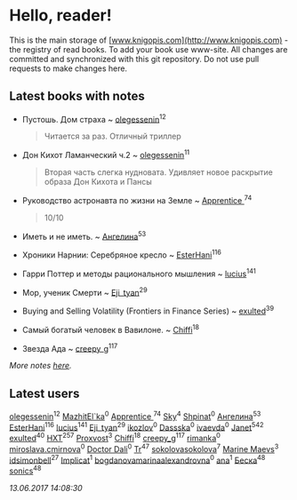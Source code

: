 # Hello, reader!
This is the main storage of [www.knigopis.com](http://www.knigopis.com) - the registry of read books.
To add your book use www-site. All changes are committed and synchronized with this git repository.
Do not use pull requests to make changes here.


## Latest books with notes
* Пустошь. Дом страха ~ [olegessenin](users/390/3901448-vkontakte)<sup>12</sup>
    > Читается за раз. Отличный триллер

* Дон Кихот Ламанческий ч.2 ~ [olegessenin](users/390/3901448-vkontakte)<sup>11</sup>
    > Вторая часть слегка нудновата. Удивляет новое раскрытие образа Дон Кихота и Пансы

* Руководство астронавта по жизни на Земле ~ [Apprentice ](users/528/52821952-vkontakte)<sup>74</sup>
    > 10/10

* Иметь и не иметь. ~ [Ангелина](users/837/83788782-vkontakte)<sup>53</sup>

* Хроники Нарнии: Серебряное кресло ~ [EsterHani](users/305/30558181-vkontakte)<sup>116</sup>

* Гарри Поттер и методы рационального мышления ~ [lucius](users/838/83820536-yandex)<sup>141</sup>

* Мор, ученик Смерти ~ [Eji_tyan](users/235/2352103981-twitter)<sup>29</sup>

* Buying and Selling Volatility (Frontiers in Finance Series) ~ [exulted](users/100/100599204551896265722-google)<sup>39</sup>

* Самый богатый человек в Вавилоне. ~ [Chiffi](users/105/105831994080785626680-google)<sup>18</sup>

* Звезда Ада ~ [creepy_g](users/747/74743045-vkontakte)<sup>117</sup>


_More notes [here](latest_books_with_notes.md)._


## Latest users
[olegessenin](users/390/3901448-vkontakte)<sup>12</sup> 
[MazhitEl`ka](users/107/107168359403805629275-google)<sup>0</sup> 
[Apprentice ](users/528/52821952-vkontakte)<sup>74</sup> 
[Sky](users/118/118049897850017649660-google)<sup>4</sup> 
[Shpinat](users/136/1367331593336478-facebook)<sup>0</sup> 
[Ангелина](users/837/83788782-vkontakte)<sup>53</sup> 
[EsterHani](users/305/30558181-vkontakte)<sup>116</sup> 
[lucius](users/838/83820536-yandex)<sup>141</sup> 
[Eji_tyan](users/235/2352103981-twitter)<sup>29</sup> 
[ikozlov](users/113/113575116124799570565-google)<sup>0</sup> 
[Dassska](users/154/1548904568487232-facebook)<sup>0</sup> 
[ivaevda](users/499/499871320-yandex)<sup>0</sup> 
[Janet](users/108/108113656204404967440-google)<sup>542</sup> 
[exulted](users/100/100599204551896265722-google)<sup>40</sup> 
[HXT](users/100/100002563462782-facebook)<sup>257</sup> 
[Proxvost](users/102/102171422-vkontakte)<sup>3</sup> 
[Chiffi](users/105/105831994080785626680-google)<sup>18</sup> 
[creepy_g](users/747/74743045-vkontakte)<sup>117</sup> 
[rimanka](users/408/4084951-vkontakte)<sup>0</sup> 
[miroslava.cmirnova](users/231/231305029-vkontakte)<sup>0</sup> 
[Doctor Dali](users/192/1920688634870224-facebook)<sup>0</sup> 
[Tr](users/122/12282474-vkontakte)<sup>47</sup> 
[sokolovasokolova](users/147/1477128102351730-facebook)<sup>7</sup> 
[Marine Maevs](users/301/301311796988465-facebook)<sup>3</sup> 
[idsimonbell](users/380/380554090-vkontakte)<sup>27</sup> 
[Implicat](users/118/118341692435130654754-google)<sup>1</sup> 
[bogdanovamarinaalexandrovna](users/172/17205066-vkontakte)<sup>0</sup> 
[ana](users/748/748716291981692-facebook)<sup>1</sup> 
[Беска](users/157/1577468-vkontakte)<sup>48</sup> 
[sonics](users/588/5880221-vkontakte)<sup>48</sup> 


_13.06.2017 14:08:30_
